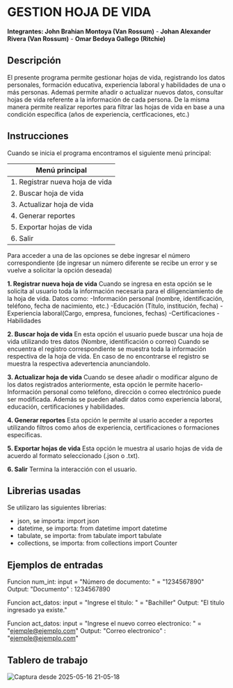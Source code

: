 # GESTION HOJA DE VIDA

**Integrantes: John Brahian Montoya (Van Rossum)** 
             - **Johan Alexander Rivera (Van Rossum)**
             - **Omar Bedoya Gallego (Ritchie)**

## Descripción
El presente programa permite gestionar hojas de vida, registrando los datos personales, formación educativa, experiencia laboral y habilidades de una o más personas. Ademaś permite añadir o actualizar nuevos datos, consultar hojas de vida referente a la información de cada persona. De la misma manera permite realizar reportes para filtrar las hojas de vida en base a una condición específica (años de experiencia, certficaciones, etc.)

## Instrucciones

Cuando se inicia el programa encontramos el siguiente menú principal:

|Menú principal                 |
|-------------------------------|
|1. Registrar nueva hoja de vida|
|2. Buscar hoja de vida         |
|3. Actualizar hoja de vida     |
|4. Generar reportes            |
|5. Exportar hojas de vida      |
|6. Salir                       |

Para acceder a una de las opciones se debe ingresar el número correspondiente (de ingresar un número diferente se recibe un error y se vuelve a solicitar la opción deseada)

**1. Registrar nueva hoja de vida**
Cuando se ingresa en esta opción se le solicita al usuario toda la información necesaria para el diligenciamiento de la hoja de vida.
Datos como:
-Información personal (nombre, identificación, teléfono, fecha de nacimiento, etc.)
-Educación (Título, institución, fecha)
-Experiencia laboral(Cargo, empresa, funciones, fechas)
-Certificaciones
-Habilidades

**2. Buscar hoja de vida**
En esta opción el usuario puede buscar una hoja de vida utilizando tres datos (Nombre, identificación o correo)
Cuando se encuentra el registro correspondiente se muestra toda la información respectiva de la hoja de vida.
En caso de no encontrarse el registro se muestra la respectiva adevertencia anunciandolo. 

**3. Actualizar hoja de vida**
Cuando se desee añadir o modificar alguno de los datos registrados anteriormente, esta opción le permite hacerlo-
Información personal como teléfono, dirección o correo electrónico puede ser modificada.
Además se pueden añadir datos como experiencia laboral, educación, certificaciones y habilidades.

**4. Generar reportes**
Esta opción le permite al usario acceder a reportes utilizando filtros como años de experiencia, certificaciones o formaciones especificas.

**5. Exportar hojas de vida**
Esta opción le muestra al usario hojas de vida de acuerdo al formato seleccionado (.json o .txt).

**6. Salir**
Termina la interacción con el usuario.


## Librerias usadas
Se utilizaro las siguientes librerias:
- json, se importa: import json
- datetime, se importa: from datetime import datetime
- tabulate, se importa: from tabulate import tabulate
- collections, se importa: from collections import Counter


## Ejemplos de entradas

Funcion num_int: input = "Número de documento: " = "1234567890" Output: "Documento" : 1234567890

Funcion act_datos: input = "Ingrese el titulo: " = "Bachiller" Output: "El titulo ingresado ya existe."

Funcion act_datos: input = "Ingrese el nuevo correo electronico: " = "ejemple@ejemplo.com" Output: "Correo electronico" : "ejemple@ejemplo.com"


## Tablero de trabajo

![Captura desde 2025-05-16 21-05-18](https://github.com/user-attachments/assets/c4f144ce-cfa1-427d-a46a-58ebd8b1dcc4)





